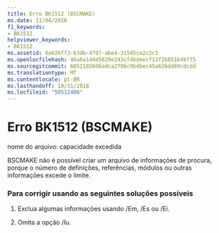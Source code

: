 ```yaml
---
title: Erro BK1512 (BSCMAKE)
ms.date: 11/04/2016
f1_keywords:
- BK1512
helpviewer_keywords:
- BK1512
ms.assetid: 0a626ff3-63db-4797-abe4-31545ce2c2c1
ms.openlocfilehash: 46a6a144e5820e243cf4bdeecf13f2b851b4bf75
ms.sourcegitcommit: 6052185696adca270bc9bdbec45a626dd89cdcdd
ms.translationtype: MT
ms.contentlocale: pt-BR
ms.lasthandoff: 10/31/2018
ms.locfileid: "50512406"
---
```

# <a name="bscmake-error-bk1512"></a>Erro BK1512 (BSCMAKE)

nome do arquivo: capacidade excedida

BSCMAKE não é possível criar um arquivo de informações de procura, porque o número de definições, referências, módulos ou outras informações excede o limite.

### <a name="to-fix-by-using-the-following-possible-solutions"></a>Para corrigir usando as seguintes soluções possíveis

1. Exclua algumas informações usando /Em, /Es ou /Ei.

1. Omita a opção /Iu.